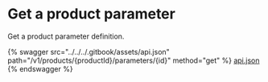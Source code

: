 # Get a product parameter

Get a product parameter definition.

{% swagger src="../../../.gitbook/assets/api.json" path="/v1/products/{productId}/parameters/{id}" method="get" %}
[api.json](../../../.gitbook/assets/api.json)
{% endswagger %}

